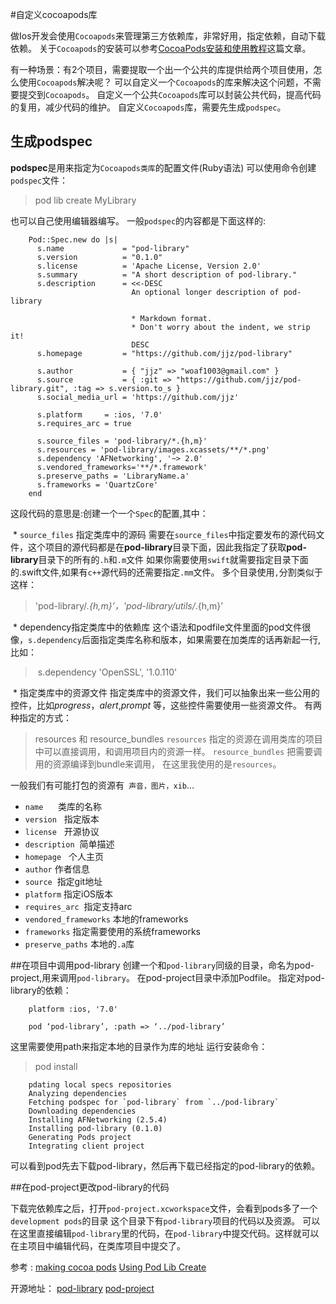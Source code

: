 #自定义cocoapods库

做Ios开发会使用`Cocoapods`来管理第三方依赖库，非常好用，指定依赖，自动下载依赖。
关于`Cocoapods`的安装可以参考[CocoaPods安装和使用教程](http://code4app.com/article/cocoapods-install-usage)这篇文章。

有一种场景：有2个项目，需要提取一个出一个公共的库提供给两个项目使用，怎么使用`Cocoapods`解决呢？
可以自定义一个`Cocoapods`的库来解决这个问题，不需要提交到`Cocoapods`。
自定义一个公共`Cocoapods`库可以封装公共代码，提高代码的复用，减少代码的维护。
自定义`Cocoapods`库，需要先生成`podspec`。
## 生成podspec
**podspec**是用来指定为`Cocoapods类库`的配置文件(Ruby语法)
可以使用命令创建`podspec`文件：
> pod lib create MyLibrary

也可以自己使用编辑器编写。
一般`podspec`的内容都是下面这样的:
```
    Pod::Spec.new do |s|
      s.name             = "pod-library"
      s.version          = "0.1.0"
      s.license          = 'Apache License, Version 2.0'
      s.summary          = "A short description of pod-library."
      s.description      = <<-DESC
                           An optional longer description of pod-library
    
                           * Markdown format.
                           * Don't worry about the indent, we strip it!
                           DESC
      s.homepage         = "https://github.com/jjz/pod-library"
    
      s.author           = { "jjz" => "woaf1003@gmail.com" }
      s.source           = { :git => "https://github.com/jjz/pod-library.git", :tag => s.version.to_s }
      s.social_media_url = 'https://github.com/jjz'
    
      s.platform     = :ios, '7.0'
      s.requires_arc = true
    
      s.source_files = 'pod-library/*.{h,m}'
      s.resources = 'pod-library/images.xcassets/**/*.png'
      s.dependency 'AFNetworking', '~> 2.0'
      s.vendored_frameworks='**/*.framework'
      s.preserve_paths = 'LibraryName.a'
      s.frameworks = 'QuartzCore'
    end
```
这段代码的意思是:创建一个一个`Spec`的配置,其中：

 *  `source_files` 指定类库中的源码
需要在`source_files`中指定要发布的源代码文件，这个项目的源代码都是在**pod-library**目录下面，因此我指定了获取**pod-library**目录下的所有的`.h`和`.m`文件
如果你需要使用`swift`就需要指定目录下面的.swift文件,如果有`c++`源代码的还需要指定`.mm`文件。
多个目录使用`,`分割类似于这样：
>'pod-library/*.{h,m}’，'pod-library/utils/*.{h,m}’

 * dependency指定类库中的依赖库
这个语法和podfile文件里面的pod文件很像，`s.dependency`后面指定类库名称和版本，如果需要在加类库的话再新起一行,比如：
 > s.dependency 'OpenSSL', '1.0.110'

 * 指定类库中的资源文件
指定类库中的资源文件，我们可以抽象出来一些公用的控件，比如*progress*，*alert*,*prompt* 等，这些控件需要使用一些资源文件。
有两种指定的方式：
> resources 和 resource_bundles
`resources` 指定的资源在调用类库的项目中可以直接调用，和调用项目内的资源一样。
`resource_bundles` 把需要调用的资源编译到bundle来调用，
在这里我使用的是`resources`。

一般我们有可能打包的资源有` 声音，图片，xib`...

* `name`      类库的名称
* `version`   指定版本
* `license`   开源协议
* `description`  简单描述
* `homepage`   个人主页
* `author` 作者信息
* `source`  指定git地址
* `platform` 指定iOS版本
* `requires_arc`  指定支持arc
*  `vendored_frameworks` 本地的frameworks
*  `frameworks` 指定需要使用的系统frameworks
*  `preserve_paths` 本地的`.a`库



##在项目中调用pod-library
创建一个和`pod-library`同级的目录，命名为pod-project,用来调用`pod-library`。
在pod-project目录中添加Podfile。
指定对pod-library的依赖：
```
    platform :ios, '7.0'
    
    pod ‘pod-library’, :path => ‘../pod-library’
```
这里需要使用path来指定本地的目录作为库的地址
运行安装命令：

> pod install
```
    pdating local specs repositories
    Analyzing dependencies
    Fetching podspec for `pod-library` from `../pod-library`
    Downloading dependencies
    Installing AFNetworking (2.5.4)
    Installing pod-library (0.1.0)
    Generating Pods project
    Integrating client project
```

可以看到pod先去下载pod-library，然后再下载已经指定的pod-library的依赖。
 

##在pod-project更改pod-library的代码

下载完依赖库之后，打开`pod-project.xcworkspace`文件，会看到pods多了一个`development pods`的目录
这个目录下有`pod-library`项目的代码以及资源。
可以在这里直接编辑`pod-library`里的代码，在`pod-library`中提交代码。这样就可以在主项目中编辑代码，在类库项目中提交了。

参考 :
[making cocoa pods](https://guides.cocoapods.org/making/index.html)
  [Using Pod Lib Create](https://guides.cocoapods.org/making/using-pod-lib-create.html)

开源地址：
[pod-library](https://github.com/jjz/pod-library)
[pod-project](https://github.com/jjz/pod-project)



